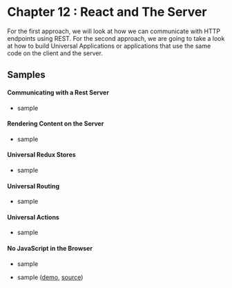 Chapter 12 : React and The Server
==================
For the first approach, we will look at how we can communicate with HTTP endpoints using REST. For the second approach, 
we are going to take a look at how to build Universal Applications or applications that use the same 
code on the client and the server.

Samples
--------

#### Communicating with a Rest Server

* sample

#### Rendering Content on the Server

* sample

#### Universal Redux Stores

* sample

#### Universal Routing

* sample

#### Universal Actions

* sample

#### No JavaScript in the Browser

* sample


* sample ([demo](https://rawgit.com/MoonHighway/learning-react/master/chapter-12/),
[source](https://github.com/MoonHighway/learning-react/blob/master/chapter-12/))
